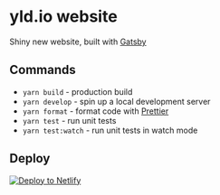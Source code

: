 # yld.io website
Shiny new website, built with [Gatsby](https://www.gatsbyjs.org/)

## Commands

- `yarn build` - production build
- `yarn develop` - spin up a local development server
- `yarn format` - format code with [Prettier](https://prettier.io/)
- `yarn test` - run unit tests
- `yarn test:watch` - run unit tests in watch mode

## Deploy

[![Deploy to Netlify](https://www.netlify.com/img/deploy/button.svg)](https://app.netlify.com/start/deploy?repository=https://github.com/gatsbyjs/gatsby-starter-default)
